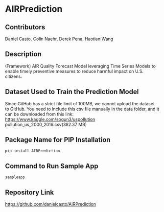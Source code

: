 # AIRPrediction

## Contributors
Daniel Casto, Colin Naehr, Derek Pena, Haotian Wang

## Description
(Framework) AIR Quality Forecast Model leveraging Time Series Models to enable timely preventive measures to reduce harmful impact on U.S. citizens.

## Dataset Used to Train the Prediction Model
Since GitHub has a strict file limit of 100MB, we cannot upload the dataset to GitHub.
You need to include this csv file manually in the data folder, and it can be downloaded from this link: 
https://www.kaggle.com/sogun3/uspollution
pollution_us_2000_2016.csv(382.37 MB)

## Package Name for PIP Installation
`pip install AIRPrediction`


## Command to Run Sample App
`sampleapp`

## Repository Link
https://github.com/danielcasto/AIRPrediction

